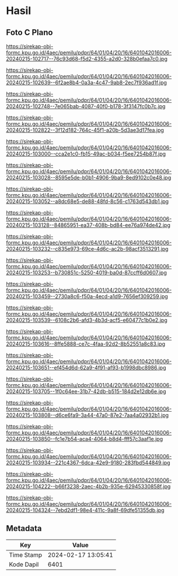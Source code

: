 # Hasil

## Foto C Plano

https://sirekap-obj-formc.kpu.go.id/4aec/pemilu/pdpr/64/01/04/20/16/6401042016006-20240215-102717--76c93d68-f5d2-4355-a2d0-328b0efaa7c0.jpg

https://sirekap-obj-formc.kpu.go.id/4aec/pemilu/pdpr/64/01/04/20/16/6401042016006-20240215-102639--6f2ae8b4-0a3a-4c47-9ab8-2ec7f936ad1f.jpg

https://sirekap-obj-formc.kpu.go.id/4aec/pemilu/pdpr/64/01/04/20/16/6401042016006-20240215-102748--7e065bab-4087-40f0-b178-3f3147fc0b7c.jpg

https://sirekap-obj-formc.kpu.go.id/4aec/pemilu/pdpr/64/01/04/20/16/6401042016006-20240215-102822--3f12d182-764c-45f1-a20b-5d3ae3d17fea.jpg

https://sirekap-obj-formc.kpu.go.id/4aec/pemilu/pdpr/64/01/04/20/16/6401042016006-20240215-103000--cca2e1c0-fb15-49ac-b034-f5ee7254b87f.jpg

https://sirekap-obj-formc.kpu.go.id/4aec/pemilu/pdpr/64/01/04/20/16/6401042016006-20240215-103028--8595e5de-b0b1-4906-9ba9-8ed9102c0e48.jpg

https://sirekap-obj-formc.kpu.go.id/4aec/pemilu/pdpr/64/01/04/20/16/6401042016006-20240215-103052--a8dc68e5-de88-48fd-8c56-c1763d543db1.jpg

https://sirekap-obj-formc.kpu.go.id/4aec/pemilu/pdpr/64/01/04/20/16/6401042016006-20240215-103128--84865951-ea37-408b-bd84-ee76a974de42.jpg

https://sirekap-obj-formc.kpu.go.id/4aec/pemilu/pdpr/64/01/04/20/16/6401042016006-20240215-103232--c835e973-69ce-4d6c-ac2b-98acf3513291.jpg

https://sirekap-obj-formc.kpu.go.id/4aec/pemilu/pdpr/64/01/04/20/16/6401042016006-20240215-103253--b730851c-5250-4019-ba0d-87ccff6d0607.jpg

https://sirekap-obj-formc.kpu.go.id/4aec/pemilu/pdpr/64/01/04/20/16/6401042016006-20240215-103459--2730a8c6-f50a-4ecd-a1d9-7656ef309259.jpg

https://sirekap-obj-formc.kpu.go.id/4aec/pemilu/pdpr/64/01/04/20/16/6401042016006-20240215-103539--6108c2b6-afd3-4b3d-acf5-e60477c1b0e2.jpg

https://sirekap-obj-formc.kpu.go.id/4aec/pemilu/pdpr/64/01/04/20/16/6401042016006-20240215-103616--8ffe5888-ce7c-4faa-92d2-8b52551a8c83.jpg

https://sirekap-obj-formc.kpu.go.id/4aec/pemilu/pdpr/64/01/04/20/16/6401042016006-20240215-103651--ef454d6d-62a9-4f91-af93-b1998dbc8986.jpg

https://sirekap-obj-formc.kpu.go.id/4aec/pemilu/pdpr/64/01/04/20/16/6401042016006-20240215-103705--1f0c64ee-31b7-42db-b515-184d2e12db6e.jpg

https://sirekap-obj-formc.kpu.go.id/4aec/pemilu/pdpr/64/01/04/20/16/6401042016006-20240215-103808--d6ce6fa9-3a44-47a0-87e2-7aa4a02932b1.jpg

https://sirekap-obj-formc.kpu.go.id/4aec/pemilu/pdpr/64/01/04/20/16/6401042016006-20240215-103850--fc1e7b54-aca4-4064-b8d4-fff57c3aaf1e.jpg

https://sirekap-obj-formc.kpu.go.id/4aec/pemilu/pdpr/64/01/04/20/16/6401042016006-20240215-103934--221c4367-6dca-42e9-9180-283fbd544849.jpg

https://sirekap-obj-formc.kpu.go.id/4aec/pemilu/pdpr/64/01/04/20/16/6401042016006-20240215-104222--b66f3238-2aec-4b2b-935e-62945330858f.jpg

https://sirekap-obj-formc.kpu.go.id/4aec/pemilu/pdpr/64/01/04/20/16/6401042016006-20240215-104324--7ebd2df1-98e4-411c-9a8f-69dfe51355db.jpg


## Metadata

| Key        | Value               |
| ---------- | ------------------- |
| Time Stamp | 2024-02-17 13:05:41 |
| Kode Dapil | 6401                |



